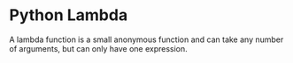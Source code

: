 # Python Lambda


A lambda function is a small anonymous function and can take any number of arguments, but can only have one expression.